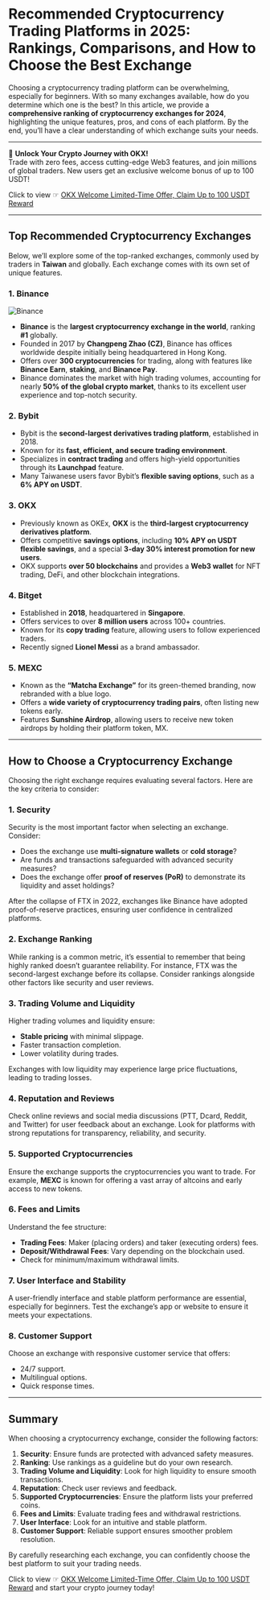# Recommended Cryptocurrency Trading Platforms in 2025: Rankings, Comparisons, and How to Choose the Best Exchange

Choosing a cryptocurrency trading platform can be overwhelming, especially for beginners. With so many exchanges available, how do you determine which one is the best? In this article, we provide a **comprehensive ranking of cryptocurrency exchanges for 2024**, highlighting the unique features, pros, and cons of each platform. By the end, you’ll have a clear understanding of which exchange suits your needs.

---

🚀 **Unlock Your Crypto Journey with OKX!**  
Trade with zero fees, access cutting-edge Web3 features, and join millions of global traders. New users get an exclusive welcome bonus of up to 100 USDT!  

Click to view ☞ [OKX Welcome Limited-Time Offer, Claim Up to 100 USDT Reward](https://bit.ly/OKXe)

---

## Top Recommended Cryptocurrency Exchanges

Below, we’ll explore some of the top-ranked exchanges, commonly used by traders in **Taiwan** and globally. Each exchange comes with its own set of unique features.

### 1. **Binance**
![Binance](https://i0.wp.com/newplayerjino.com/wp-content/uploads/%E5%B9%A3%E5%AE%89%E5%A3%93%E7%B8%AE.jpg?resize=1893%2C858&ssl=1)

- **Binance** is the **largest cryptocurrency exchange in the world**, ranking **#1** globally.
- Founded in 2017 by **Changpeng Zhao (CZ)**, Binance has offices worldwide despite initially being headquartered in Hong Kong.
- Offers over **300 cryptocurrencies** for trading, along with features like **Binance Earn**, **staking**, and **Binance Pay**.
- Binance dominates the market with high trading volumes, accounting for nearly **50% of the global crypto market**, thanks to its excellent user experience and top-notch security.

### 2. **Bybit**
- Bybit is the **second-largest derivatives trading platform**, established in 2018.
- Known for its **fast, efficient, and secure trading environment**.
- Specializes in **contract trading** and offers high-yield opportunities through its **Launchpad** feature.
- Many Taiwanese users favor Bybit’s **flexible saving options**, such as a **6% APY on USDT**.

### 3. **OKX**
- Previously known as OKEx, **OKX** is the **third-largest cryptocurrency derivatives platform**.
- Offers competitive **savings options**, including **10% APY on USDT flexible savings**, and a special **3-day 30% interest promotion for new users**.
- OKX supports **over 50 blockchains** and provides a **Web3 wallet** for NFT trading, DeFi, and other blockchain integrations.

### 4. **Bitget**
- Established in **2018**, headquartered in **Singapore**.
- Offers services to over **8 million users** across 100+ countries.
- Known for its **copy trading** feature, allowing users to follow experienced traders.
- Recently signed **Lionel Messi** as a brand ambassador.

### 5. **MEXC**
- Known as the **“Matcha Exchange”** for its green-themed branding, now rebranded with a blue logo.
- Offers a **wide variety of cryptocurrency trading pairs**, often listing new tokens early.
- Features **Sunshine Airdrop**, allowing users to receive new token airdrops by holding their platform token, MX.

---

## How to Choose a Cryptocurrency Exchange

Choosing the right exchange requires evaluating several factors. Here are the key criteria to consider:

### **1. Security**
Security is the most important factor when selecting an exchange. Consider:
- Does the exchange use **multi-signature wallets** or **cold storage**?
- Are funds and transactions safeguarded with advanced security measures?
- Does the exchange offer **proof of reserves (PoR)** to demonstrate its liquidity and asset holdings?

After the collapse of FTX in 2022, exchanges like Binance have adopted proof-of-reserve practices, ensuring user confidence in centralized platforms.

### **2. Exchange Ranking**
While ranking is a common metric, it’s essential to remember that being highly ranked doesn’t guarantee reliability. For instance, FTX was the second-largest exchange before its collapse. Consider rankings alongside other factors like security and user reviews.

### **3. Trading Volume and Liquidity**
Higher trading volumes and liquidity ensure:
- **Stable pricing** with minimal slippage.
- Faster transaction completion.
- Lower volatility during trades.

Exchanges with low liquidity may experience large price fluctuations, leading to trading losses.

### **4. Reputation and Reviews**
Check online reviews and social media discussions (PTT, Dcard, Reddit, and Twitter) for user feedback about an exchange. Look for platforms with strong reputations for transparency, reliability, and security.

### **5. Supported Cryptocurrencies**
Ensure the exchange supports the cryptocurrencies you want to trade. For example, **MEXC** is known for offering a vast array of altcoins and early access to new tokens.

### **6. Fees and Limits**
Understand the fee structure:
- **Trading Fees**: Maker (placing orders) and taker (executing orders) fees.
- **Deposit/Withdrawal Fees**: Vary depending on the blockchain used.
- Check for minimum/maximum withdrawal limits.

### **7. User Interface and Stability**
A user-friendly interface and stable platform performance are essential, especially for beginners. Test the exchange’s app or website to ensure it meets your expectations.

### **8. Customer Support**
Choose an exchange with responsive customer service that offers:
- 24/7 support.
- Multilingual options.
- Quick response times.

---

## Summary

When choosing a cryptocurrency exchange, consider the following factors:
1. **Security**: Ensure funds are protected with advanced safety measures.
2. **Ranking**: Use rankings as a guideline but do your own research.
3. **Trading Volume and Liquidity**: Look for high liquidity to ensure smooth transactions.
4. **Reputation**: Check user reviews and feedback.
5. **Supported Cryptocurrencies**: Ensure the platform lists your preferred coins.
6. **Fees and Limits**: Evaluate trading fees and withdrawal restrictions.
7. **User Interface**: Look for an intuitive and stable platform.
8. **Customer Support**: Reliable support ensures smoother problem resolution.

By carefully researching each exchange, you can confidently choose the best platform to suit your trading needs.

Click to view ☞ [OKX Welcome Limited-Time Offer, Claim Up to 100 USDT Reward](https://bit.ly/OKXe) and start your crypto journey today!
